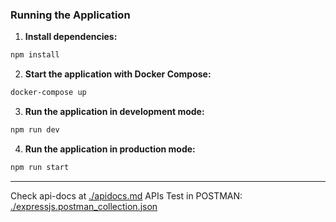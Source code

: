 ### Running the Application

1. **Install dependencies:**

```bash
npm install
```

2. **Start the application with Docker Compose:**

```bash
docker-compose up
```

3. **Run the application in development mode:**

```bash
npm run dev
```

4. **Run the application in production mode:**

```bash
npm run start
```

--- 

Check api-docs at [./apidocs.md](./apidocs.md)
APIs Test in POSTMAN: [./expressjs.postman_collection.json](./expressjs.postman_collection.json)
